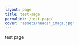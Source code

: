 ```yaml
---
layout: page
title: test-page
permalink: /test-page/
cover: "assets/header_image.jpg"
---
```

test page 
